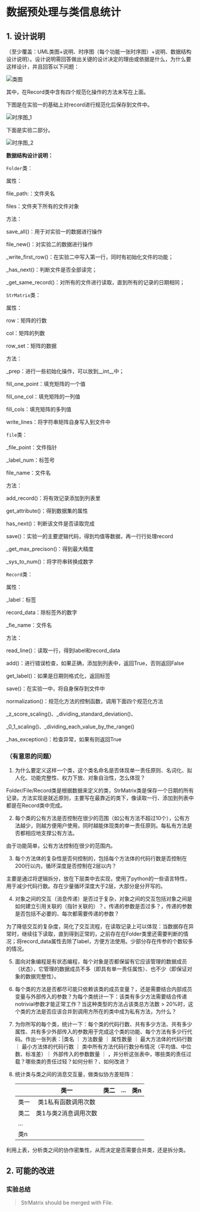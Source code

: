 # 数据预处理与类信息统计

## 1. 设计说明

（至少覆盖：UML类图+说明、时序图（每个功能一张时序图）+说明、数据结构设计说明）。设计说明需回答做出关键的设计决定的理由或依据是什么，为什么要这样设计，并且回答以下问题：

![类图](http://github.com/bridgeQiao/Course_Object-Oriented/raw/master/test4/PIC/类图.png)

其中，在Record类中含有四个规范化操作的方法未写在上面。

下图是在实验一的基础上对record进行规范化后保存到文件中。

![时序图_1](http://github.com/bridgeQiao/Course_Object-Oriented/raw/master/test4/PIC/时序图_1.png)

下面是实验二部分。

![时序图_2](http://github.com/bridgeQiao/Course_Object-Oriented/raw/master/test4/PIC/时序图_2.png)

**数据结构设计说明：**

`Folder`类：

属性：

file_path:：文件夹名

files：文件夹下所有的文件对象

方法：

save_all()：用于对实验一的数据进行操作

file_new()：对实验二的数据进行操作

_write_first_row()：在实验二中写入第一行，同时有初始化文件的功能；

_has_next()：判断文件是否全部读完；

_get_same_record()：对所有的文件进行读取，直到所有的记录的日期相同；

`StrMatrix`类：

属性：

row：矩阵的行数

col：矩阵的列数

row_set：矩阵的数据

方法：

_prep：进行一些初始化操作，可以放到__int__中；

fill_one_point：填充矩阵的一个值

fill_one_col：填充矩阵的一列值

fill_cols：填充矩阵的多列值

write_lines：将字符串矩阵自身写入到文件中

`file`类：

_file_point：文件指针

_label_num：标签号

file_name：文件名

方法：

add_record()：将有效记录添加到列表里

get_attribute()：得到数据集的属性

has_next()：判断该文件是否读取完成

save()：实验一的主要逻辑代码，得到均值等数据，再一行行处理record

_get_max_precison()：得到最大精度

_sys_to_num()：将字符串转换成数字

`Record`类：

属性：

_label：标签

record_data：除标签外的数字

_fie_name：文件名

方法：

read_line()：读取一行，得到label和record_data

add()：进行错误检查，如果正确，添加到列表中，返回True，否则返回False

get_label()：如果是日期则格式化，返回标签

save()：在实验一中，将自身保存到文件中

normalization()：规范化方法的控制函数，调用下面四个规范化方法

_z_score_scaling()、_dividing_standard_deviation()、

_0_1_scaling()、_dividing_each_value_by_the_range()

_has_exception()：检查异常，如果有则返回True

 ### （有意思的问题）

1. 为什么要定义这样一个类，这个类名命名是否体现单一责任原则、名词化、拟人化、功能完整性、权力下放、对象自治性，怎么体现？

Folder/File/Record类是根据数据来定义的类，StrMatrix类是保存一个日期的所有记录。方法实现是就近原则，主要写在最靠近的类下，像读取一行、添加到列表中都是在Record类中完成。

2.  每个类的公有方法是否控制在很少的范围（如公有方法不超过10个），公有方法越少，则越方便用户使用，同时越能体现类的单一责任原则。每私有方法是否都相应地支撑公有方法。

由于功能简单，公有方法控制在很少的范围内。

3. 每个方法体的复杂性是否何控制的，包括每个方法体的代码行数是否控制在200行以内，循环深度是否控制在2层以内？

主要是通过将逻辑拆分，放在下层类中去实现，使用了python的一些语言特性，用于减少代码行数。存在少量循环深度大于2层，大部分是分开写的。

4. 对象之间的交互（消息传递）是否过于复杂，对象之间的交互包括对象之间是如何建立引用关联的（指针关联的）？，传递的参数是否过多？，传递的参数是否包括不必要的、每次都需要传递的参数？

为了降低交互的复杂度，简化了交互流程，在读取记录上可以体现：当数据存在异常时，继续往下读取，直到得到正常的，之前存在在Folder类里还需要判断的情况；将record_data属性去除了label，方便方法使用。少部分存在传参的个数较多的情况。

5. 面向对象编程是有状态编程，每个对象是否都保留有它应该管理的数据成员（状态），它管理的数据成员不多（即具有单一责任属性）、也不少（即保证对象的数据完整性）。

6. 每个类的方法是否都尽可能只依赖该类的成员变量？，还是需要结合内部成员变量与外部传入的参数？为每个类统计一下：该类有多少方法需要结合传递notrivial参数才能正常工作？当这种类型的方法占该类总方法数 > 20%时，这个类的方法是否应该合并到调用方所在的类中成为私有方法，为什么？

7. 为你所写的每个类，统计一下：每个类的代码行数、共有多少方法、共有多少属性、共有多少外部传入的参数用于完成这个类的功能、每个方法有多少行代码。作出一张列表：|类名 ｜ 方法数量 ｜ 属性数量 ｜ 最大方法体的代码行数 ｜ 最小方法体的代码行数 ｜ 类中所有方法代码行数分布情况（平均值、中位数、标准差）｜ 外部传入的参数数量 ｜ ，并分析这张表中，哪些类的责任过载？哪些类的责任过轻？如何分析？、如何改进？

8. 统计类与类之间的消息交互量，做类似协方差矩阵：      

   |      |     类一      |  类二  | ...  |  类n  |
   | ---- | :---------: | :--: | :--: | :--: |
   | 类一   | 类1私有函数调用次数  |      |      |      |
   | 类二   | 类1与类2消息调用次数 |      |      |      |
   | ...  |             |      |      |      |
   | 类n   |             |      |      |      |

利用上表，分析类之间的协作密集性，从而决定是否需要合并类，还是拆分类。

## 2. 可能的改进

### 实验总结



> StrMatrix should be merged with File.﻿﻿﻿﻿﻿